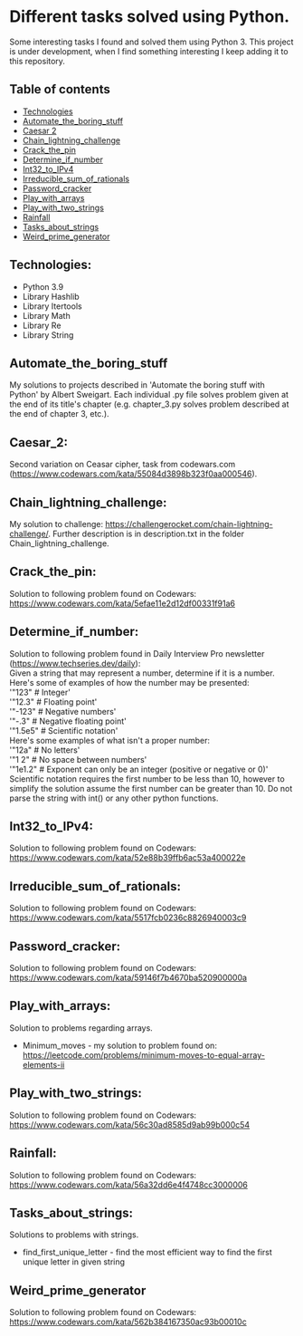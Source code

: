 # Different tasks solved using Python.
Some interesting tasks I found and solved them using Python 3. This project is under development, when I find something interesting I keep adding it to this repository.

## Table of contents
* [Technologies](#technologies)
* [Automate_the_boring_stuff](#Automate_the_boring_stuff)
* [Caesar 2](#Caesar_2)
* [Chain_lightning_challenge](#Chain_lightning_challenge)
* [Crack_the_pin](#Crack_the_pin)
* [Determine_if_number](#Determine_if_number)
* [Int32_to_IPv4](#Int32_to_IPv4)
* [Irreducible_sum_of_rationals](#Irreducible_sum_of_rationals)
* [Password_cracker](#Password_cracker)
* [Play_with_arrays](#Play_with_arrays)
* [Play_with_two_strings](#Play_with_two_strings)
* [Rainfall](#Rainfall)
* [Tasks_about_strings](#Tasks_about_strings)
* [Weird_prime_generator](#Weird_prime_generator)

## Technologies:
* Python 3.9
* Library Hashlib
* Library Itertools
* Library Math
* Library Re
* Library String

## Automate_the_boring_stuff
My solutions to projects described in 'Automate the boring stuff with Python' by Albert Sweigart. Each individual .py file solves problem given at the end of its title's chapter (e.g. chapter_3.py solves problem described at the end of chapter 3, etc.). 

## Caesar_2:
Second variation on Ceasar cipher, task from codewars.com (https://www.codewars.com/kata/55084d3898b323f0aa000546).

## Chain_lightning_challenge:
My solution to challenge: https://challengerocket.com/chain-lightning-challenge/. Further description is in description.txt in the folder Chain_lightning_challenge.

## Crack_the_pin:
Solution to following problem found on Codewars: https://www.codewars.com/kata/5efae11e2d12df00331f91a6

## Determine_if_number:
Solution to following problem found in Daily Interview Pro newsletter (https://www.techseries.dev/daily):<br>
Given a string that may represent a number, determine if it is a number. Here's some of examples of how the number may be presented:<br>
'"123" # Integer'<br>
'"12.3" # Floating point'<br>
'"-123" # Negative numbers'<br>
'"-.3" # Negative floating point'<br>
'"1.5e5" # Scientific notation'<br>
Here's some examples of what isn't a proper number:<br>
'"12a" # No letters'<br>
'"1 2" # No space between numbers'<br>
'"1e1.2" # Exponent can only be an integer (positive or negative or 0)'<br>
Scientific notation requires the first number to be less than 10, however to simplify the solution assume the first number can be greater than 10. Do not parse the string with int() or any other python functions.

## Int32_to_IPv4:
Solution to following problem found on Codewars: https://www.codewars.com/kata/52e88b39ffb6ac53a400022e

## Irreducible_sum_of_rationals:
Solution to following problem found on Codewars: https://www.codewars.com/kata/5517fcb0236c8826940003c9

## Password_cracker:
Solution to following problem found on Codewars: https://www.codewars.com/kata/59146f7b4670ba520900000a

## Play_with_arrays:
Solution to problems regarding arrays.
* Minimum_moves - my solution to problem found on: https://leetcode.com/problems/minimum-moves-to-equal-array-elements-ii

## Play_with_two_strings:
Solution to following problem found on Codewars: https://www.codewars.com/kata/56c30ad8585d9ab99b000c54

## Rainfall:
Solution to following problem found on Codewars: https://www.codewars.com/kata/56a32dd6e4f4748cc3000006

## Tasks_about_strings:
Solutions to problems with strings.
* find_first_unique_letter - find the most efficient way to find the first unique letter in given string

## Weird_prime_generator
Solution to following problem found on Codewars: https://www.codewars.com/kata/562b384167350ac93b00010c

